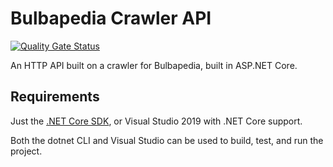 # Bulbapedia Crawler API

[![Quality Gate Status](https://sonarcloud.io/api/project_badges/measure?project=ptrckkrmr_bulbapedia-crawler-api&metric=alert_status)](https://sonarcloud.io/dashboard?id=ptrckkrmr_bulbapedia-crawler-api)

An HTTP API built on a crawler for Bulbapedia, built in ASP.NET Core.

## Requirements
Just the [.NET Core SDK](https://docs.microsoft.com/en-us/dotnet/core/install/sdk), or Visual Studio 2019 with .NET Core support.

Both the dotnet CLI and Visual Studio can be used to build, test, and run the project.
